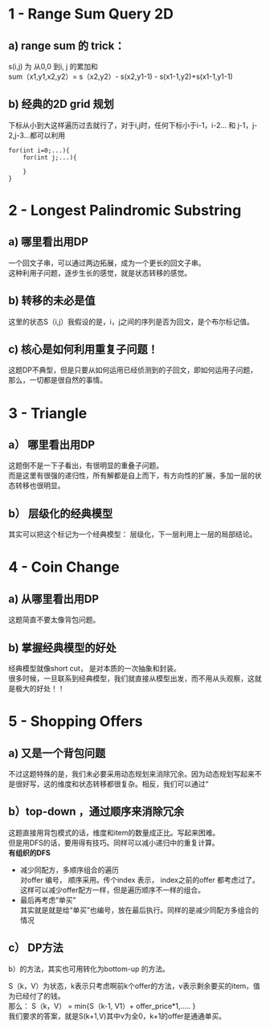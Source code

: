 # 1 - Range Sum Query 2D
## a) range sum 的 trick： 
s(i,j) 为 从0,0 到i, j 的累加和  
sum（x1,y1,x2,y2）= s（x2,y2）- s(x2,y1-1) - s(x1-1,y2)+s(x1-1,y1-1)  
## b) 经典的2D grid 规划  
下标从小到大这样遍历过去就行了，对于i,j时，任何下标小于i-1，i-2... 和 j-1，j-2,j-3...都可以利用
```
for(int i=0;...){
    for(int j;...){

    }
}
```

# 2 - Longest Palindromic Substring
## a) 哪里看出用DP
一个回文子串，可以通过两边拓展，成为一个更长的回文子串。  
这种利用子问题，逐步生长的感觉，就是状态转移的感觉。  
## b) 转移的未必是值  
这里的状态S（i,j）我假设的是，i，j之间的序列是否为回文，是个布尔标记值。  
## c) **核心是如何利用重复子问题！**
这题DP不典型，但是只要从如何运用已经侦测到的子回文，即如何运用子问题，那么，一切都是很自然的事情。  

# 3 - Triangle 
## a） 哪里看出用DP
这题倒不是一下子看出，有很明显的重叠子问题。  
而是这里有很强的递归性，所有解都是自上而下，有方向性的扩展，多加一层的状态转移也很明显。  
## b） 层级化的经典模型  
其实可以把这个标记为一个经典模型： 层级化，下一层利用上一层的局部结论。

# 4 - Coin Change
## a) 从哪里看出用DP
这题简直不要太像背包问题。  

## b) 掌握经典模型的好处  
经典模型就像short cut， 是对本质的一次抽象和封装。  
很多时候，一旦联系到经典模型，我们就直接从模型出发，而不用从头观察，这就是极大的好处！！

# 5 - Shopping Offers
## a) 又是一个背包问题  
不过这题特殊的是，我们未必要采用动态规划来消除冗余。因为动态规划写起来不是很好写，这的维度和状态转移都很复杂。相反，我们可以通过“
## b）top-down ，通过顺序来消除冗余 
这题直接用背包模式的话，维度和item的数量成正比。写起来困难。  
但是用DFS的话，要用得有技巧。同样可以减小递归中的重复计算。  
**有组织的DFS**  
 - 减少同配方，多顺序组合的遍历  
对offer 编号， 顺序采用。传个index 表示， index之前的offer 都考虑过了。  这样可以减少offer配方一样，但是遍历顺序不一样的组合。  
 - 最后再考虑“单买”   
 其实就是就是给“单买”也编号，放在最后执行。同样的是减少同配方多组合的情况
 
 ## c） DP方法
 b）的方法，其实也可用转化为bottom-up 的方法。 

 S（k，V）为状态，k表示只考虑啊前k个offer的方法，v表示剩余要买的item，值为已经付了的钱。  
 那么： S（k，V） = min{S（k-1, V1）+ offer_price*1,..... }  
 我们要求的答案，就是S(k+1,V)其中v为全0，k+1的offer是通通单买。  
 